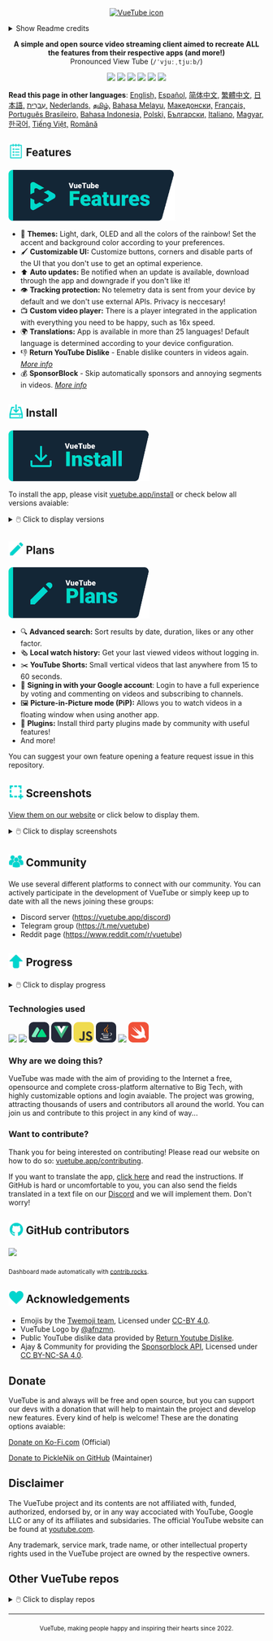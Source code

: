 <p align="center">
  <a href="https://vuetube.app/">
    <img src="https://cdn.discordapp.com/attachments/751596360108605500/980418672331988992/VueTube_Dark.svg" alt="VueTube icon" width="500"/>
  </a>
  </br>
  <details>
  <summary>Show Readme credits</summary>
  
   <sub>VueTube Logo by <a href="https://github.com/afnzmn">@afnzmn</a></sub> </br>
  <sub>English Readme contributors: <a href="https://github.com/404-Program-not-found">@404-Program-not-found</a>, <a href="https://github.com/Frontesque">@Frontesque</a>, <a href="https://github.com/gayolGate">@gayolGate</a>, <a href="https://github.com/ThatOneCalculator">@ThatOneCalculator</a>, <a href="https://github.com/afnzmn">@afnzmn</a>, <a href="https://github.com/tired6488">@tired6488</a>, <a href="https://github.com/DARKDRAGON532">@DARKDRAGON532</a>, <a href="https://github.com/PickleNik">@PickleNik</a> and <a href="https://github.com/Zyborg777">@Zyborg777</a></sub>
</details>

<p align="center">
<strong>A simple and open source video streaming client aimed to recreate ALL the features from their respective apps (and more!)</strong>
</br>
Pronounced View Tube (<code>/ˈvjuːˌtjuːb/</code>)
</p>

<p align="center">
  <a href="https://github.com/VueTubeApp/VueTube/blob/main/LICENSE" alt="License"><img src="https://img.shields.io/github/license/VueTubeApp/VueTube"></img></a>
  <a href="https://github.com/VueTubeApp/VueTube/actions/workflows/ci.yml" alt="CI"><img src="https://github.com/VueTubeApp/VueTube/actions/workflows/ci.yml/badge.svg"></img></a>
  <a href="https://reddit.com/r/vuetube" alt="Reddit"><img src="https://img.shields.io/reddit/subreddit-subscribers/vuetube?label=r%2FVuetube&logo=reddit&logoColor=white"></img></a>
  <a href="https://t.me/VueTube" alt="Telegram"><img src="https://img.shields.io/endpoint?label=VueTube&url=https%3A%2F%2Ftelegram-badge-4mbpu8e0fit4.runkit.sh%2F%3Furl%3Dhttps%3A%2F%2Ft.me%2FVuetube"></img></a>
  <a href="https://discord.gg/7P8KJrdd5W" alt="Discord"><img src="https://img.shields.io/discord/946587366242533377?label=Discord&style=flat&logo=discord&logoColor=white"></img></a>
  <a href="https://twitter.com/VueTubeApp" alt="Twitter"><img src="https://img.shields.io/twitter/follow/VueTubeApp?label=Follow&style=flat&logo=twitter"></img></a>
</p>

**Read this page in other languages**: [English,](readme.md) [Español,](/readme/readme.es.md) [简体中文,](/readme/readme.zh-hans.md) [繁體中文,](/readme/readme.zh-hant.md) [日本語,](/readme/readme.ja.md) [עִברִית,](/readme/readme.he.md) [Nederlands,](/readme/readme.nl.md) [தமிழ்,](/readme/readme.ta.md) [Bahasa Melayu,](/readme/readme.ms.md) [Македонски,](/readme/readme.mk.md) [Français,](/readme/readme.fr.md) [Português Brasileiro,](/readme/readme.pt-br.md) [Bahasa Indonesia,](/readme/readme.id.md) [Polski,](/readme/readme.pl.md) [Български,](/readme/readme.bg.md) [Italiano,](/readme/readme.it.md) [Magyar,](/readme/readme.hu.md) [한국어,](/readme/readme.kr.md) [Tiếng Việt,](/readme/readme.vi.md) [Română](/readme/readme.ro.md)

<h2 align="left">
<sub>
<img  src="resources/readme_icon_features.png"
      height="30"
      width="30">
</sub>
Features
</h2>

<img src="./resources/Features.svg" alt="VueTube icon" height="100"/>

- 🎨 **Themes:** Light, dark, OLED and all the colors of the rainbow! Set the accent and background color according to your preferences.
- 🖌️ **Customizable UI:** Customize buttons, corners and disable parts of the UI that you don't use to get an optimal experience.
- ⬆️ **Auto updates:** Be notified when an update is available, download through the app and downgrade if you don't like it!
- 👁️ **Tracking protection:** No telemetry data is sent from your device by default and we don't use external APIs. Privacy is neccesary!
- 📺 **Custom video player:** There is a player integrated in the application with everything you need to be happy, such as 16x speed.
- 🌍 **Translations:** App is available in more than 25 languages! Default language is determined according to your device configuration.
- 👎 **Return YouTube Dislike** - Enable dislike counters in videos again. [_More info_](https://returnyoutubedislike.com)
- 💰 **SponsorBlock** - Skip automatically sponsors and annoying segments in videos. [_More info_](https://sponsor.ajay.app)

<h2 align="left">
<sub>
<img  src="resources/readme_icon_install.png"
      height="30"
      width="30">
</sub>
Install
</h2>

<img src="./resources/Install.svg" alt="VueTube icon" height="100"/>

To install the app, please visit [vuetube.app/install](https://www.vuetube.app/install) or check below all versions avaiable:

<details>
  <summary>🖱️ Click to display versions </summary>
<br />

### Android

| <a href=https://nightly.link/VueTubeApp/VueTube/workflows/ci/main/android.zip><img id="im" width="200" src=./resources/getunstable.png></a> | <a href=https://github.com/VueTubeApp/VueTube/releases/tag/0.4.2><img id="im" width="200" src=./resources/getcanary.png></a> | <a href=https://vuetube.app/install><img id="im" width="200" src=./resources/getstable.png></a> |
| ------------------------------------------------------------------------------------------------------------------------------------------- | --------------------------------------------------------------------------------------------------------------------------------------------------------------- | ----------------------------------------------------------------------------------------------- |
| Pretty unstable, but you get early access to new features.                                                                                   | Less bugs than unstable while having more features than stable.                                                                                                  | Not available yet.                                                                               |

### iOS

| <a href=https://nightly.link/VueTubeApp/VueTube/workflows/ci/main/iOS.zip><img id="im" width="200" src=./resources/getunstable.png></a> | <a href=https://cdn.discordapp.com/attachments/949908267855921163/972164558930198528/VueTube-Canary-May-6-2022.ipa><img id="im" width="200" src=./resources/getcanary.png></a> | <a href=https://vuetube.app/install><img id="im" width="200" src=./resources/getstable.png></a> |
| --------------------------------------------------------------------------------------------------------------------------------------- | ------------------------------------------------------------------------------------------------------------------------------------------------------------------------------ | ----------------------------------------------------------------------------------------------- |
| Pretty unstable, but you get early access to new features.                                                                               | Less bugs than unstable while having more features than stable.                                                                                                                 | Not available yet.                                                                               |

</details>

<h2 align="left">
<sub>
<img  src="resources/readme_icon_plans.png"
      height="30"
      width="30">
</sub>
Plans
</h2>

<img src="./resources/Plans.svg" alt="VueTube icon" height="100"/>

- 🔍 **Advanced search:** Sort results by date, duration, likes or any other factor.
- 🗞️ **Local watch history:** Get your last viewed videos without logging in.
- ✂️ **YouTube Shorts:** Small vertical videos that last anywhere from 15 to 60 seconds.
- 🧑 **Signing in with your Google account**: Login to have a full experience by voting and commenting on videos and subscribing to channels.
- 🖼️ **Picture-in-Picture mode (PiP):** Allows you to watch videos in a floating window when using another app.
- 🧩 **Plugins:** Install third party plugins made by community with useful features!
- And more!

You can suggest your own feature opening a feature request issue in this repository.

<h2 align="left">
<sub>
<img  src="resources/readme_icon_screenshots.png"
      height="30"
      width="30">
</sub>
Screenshots
</h2>

[View them on our website](https://www.vuetube.app/info/screenshots) or click below to display them.

<details>
  <summary> 🖱️ Click to display screenshots </summary>
<br />
  
<img src="https://vuetube.app/wtch.png" width="400">
<img src="https://vuetube.app/stng.png" width="400">
<img src="https://vuetube.app/srch.png" width="400">
     
</details>

<h2 align="left">
<sub>
<img  src="resources/readme_icon_community.png"
      height="30"
      width="30">
</sub>
Community
</h2>

We use several different platforms to connect with our community. You can actively participate in the development of VueTube or simply keep up to date with all the news joining these groups: 

- Discord server (https://vuetube.app/discord)
- Telegram group (https://t.me/vuetube)
- Reddit page (https://www.reddit.com/r/vuetube)

<h2 align="left">
<sub>
<img  src="resources/readme_icon_progress.png"
      height="30"
      width="30">
</sub>
Progress
</h2>

<details>
  <summary> 🖱️ Click to display progress </summary>

 <br>
 
**General** | **Player** | [**Extractor**](https://github.com/VueTubeApp/VueTube-Extractor) |
:-: | :-: | :-: |
🟢 Comments (100%) | 🟢 Play / Pause (100%) | 🟢 Search Autocomplete (100%) |
🟢 Description (100%) | 🟢 Tap to show / hide controls (100%) | 🟢 Home page (100%) |
🟢 Home Page (100%) | 🟠 Seekbar / Scrubber (80%) | 🟢 Search (100%)
🟢 RYD Integration (100%) | 🟠 Fullscreen (80%) | 🟠 Video Information (60%) |
🟢 Themes (100%) | 🟠 Resolution Picker (50%) | 🔴 Channels (0%) |
🟢 Watch Page (100%) | 🔴 Miniplayer (0%) | 🔴 Comments (0%) |
🟠 Sponsorblock Integration (95%) | 🔴 Background Play (0%) | 🔴 Live Chat (0%) |
🟠 Auto Update (50%) | 🔴 Picture in Picture (0%) | 🔴 Trending content (0%)
🟠 Channel Page (50%) |  🔴 Captions (0%) | 🔴 Interactions (0%) |
🟠 Community Posts (10%) | 🔴 Cards (0%) | 🔴 Playlists (0%) |
🟠 Customizable Shorts UI (10%) |  | 🔴 Notifications (0%)
🟠 Customizable YT Music UI (10%) |  | 🔴 Login (0%)
🟠 Customizable UI (30%) |  |  |
🟠 Libraries Page (10%) |  |  |
🟠 Replies (50%) |  |  |
🟠 Third Party Plugins (40%) |  |  |
🟠 VueTube Player (See progress to the right) |  |  |
🟠 VueTube Extractor (See progress to the right) |  |  |
🔴 Local Watch History (0%) |  |  |
🔴 Subscriptions Page (0%) |  |  |
🔴 Other Platform Support (0%) |  |  |
  
</details>

### Technologies used

<a href="https://capacitorjs.com/solution/vue"><img src="https://cdn.discordapp.com/attachments/953538236716814356/955694368742834176/Capacitator-Dark.svg" height=40/></a> <a href="https://vuetifyjs.com/"><img src="https://cdn.discordapp.com/attachments/810799100940255260/973719873467342908/Vuetify-Dark.svg" height=40/></a> <a href="https://nuxtjs.org/"><img src="https://github.com/tandpfun/skill-icons/raw/main/icons/NuxtJS-Dark.svg" height=40/></a> <a href="https://vuejs.org/"><img src="https://github.com/tandpfun/skill-icons/raw/main/icons/VueJS-Dark.svg" height=40/></a> <a href="https://javascript.com/"><img src="https://github.com/tandpfun/skill-icons/raw/main/icons/JavaScript.svg" height=40/></a> <a href="https://java.com/"><img src="https://github.com/tandpfun/skill-icons/raw/main/icons/Java-Dark.svg" height=40/></a> <a href="https://gradle.com/"><img src="https://cdn.discordapp.com/attachments/810799100940255260/955691550560636958/Gradle.svg" height=40/></a> <a href="https://developer.apple.com/swift/"><img src="https://github.com/tandpfun/skill-icons/raw/main/icons/Swift.svg" height=40/></a>

### Why are we doing this?

VueTube was made with the aim of providing to the Internet a free, opensource and complete cross-platform alternative to Big Tech, with highly customizable options and login avaiable. The project was growing, attracting thousands of users and contributors all around the world. You can join us and contribute to this project in any kind of way...

### Want to contribute?

Thank you for being interested on contributing! Please read our website on how to do so: [vuetube.app/contributing](https://www.vuetube.app/contributing).

If you want to translate the app, [click here](/NUXT/plugins/languages) and read the instructions. If GitHub is hard or uncomfortable to you, you can also send the fields translated in a text file on our [Discord](https://vuetube.app/discord) and we will implement them. Don't worry!

<h2 align="left">
<sub>
<img  src="resources/readme_icon_github.png"
      height="30"
      width="30">
</sub>
GitHub contributors
</h2>

<a href="https://github.com/VueTubeApp/VueTube/graphs/contributors">
  <img src="https://contrib.rocks/image?repo=VueTubeApp/VueTube" />
</a>

<sub>Dashboard made automatically with [contrib.rocks](https://contrib.rocks). </sub>

<h2 align="left">
<sub>
<img  src="resources/readme_icon_acknowledgements.png"
      height="30"
      width="30">
</sub>
Acknowledgements
</h2>

- Emojis by the [Twemoji team](https://twemoji.twitter.com/), Licensed under [CC-BY 4.0](https://creativecommons.org/licenses/by/4.0/).
- VueTube Logo by [@afnzmn](https://github.com/afnzmn).
- Public YouTube dislike data provided by [Return Youtube Dislike](https://returnyoutubedislike.com).
- Ajay & Community for providing the [Sponsorblock API](https://sponsor.ajay.app), Licensed under [CC BY-NC-SA 4.0](https://creativecommons.org/licenses/by-nc-sa/4.0/).

## Donate

VueTube is and always will be free and open source, but you can support our devs with a donation that will help to maintain the project and develop new features. Every kind of help is welcome! These are the donating options avaiable:

[Donate on Ko-Fi.com](https://ko-fi.com/vuetube) (Official)

[Donate to PickleNik on GitHub](https://github.com/sponsors/PickleNik) (Maintainer)

## Disclaimer

The VueTube project and its contents are not affiliated with, funded, authorized, endorsed by, or in any way accociated with YouTube, Google LLC or any of its affiliates and subsidaries. The official YouTube website can be found at [youtube.com](https://www.youtube.com).

Any trademark, service mark, trade name, or other intellectual property rights used in the VueTube project are owned by the respective owners.

## Other VueTube repos

<details>
  <summary> 🖱️ Click to display repos </summary>

<br>

[![VueTube Extractor](https://github-readme-stats.vercel.app/api/pin/?username=VueTubeApp&repo=VueTube-Extractor)](https://github.com/VueTubeApp/VueTube-Extractor)

**VueTube Extractor** is a library designed to extract data from streaming services, designed for use in VueTube App.

[![VueTube Translator](https://github-readme-stats.vercel.app/api/pin/?username=VueTubeApp&repo=VueTube-Translator)](https://github.com/VueTubeApp/VueTube-Translator)

**VueTube Translator** is a tool for translating fields of Github files like JSON or JS and export the result with the correct structure. It was created to help VueTube translators but it can be used for any other purpose.

[![VueTube HTTP](https://github-readme-stats.vercel.app/api/pin/?username=VueTubeApp&repo=vuetube-http)](https://github.com/VueTubeApp/vuetube-http)

**VueTube HTTP** is a plugin for native HTTP requests, file download/uploads, and cookie management. It's a fork of the [original HTTP project](https://github.com/capacitor-community/http) from Capacitor Community, with additions by the VueTube Team.

</details>

<hr>

<p align="center">
<sub>VueTube, making people happy and inspiring their hearts since 2022.</sub>
</p>
